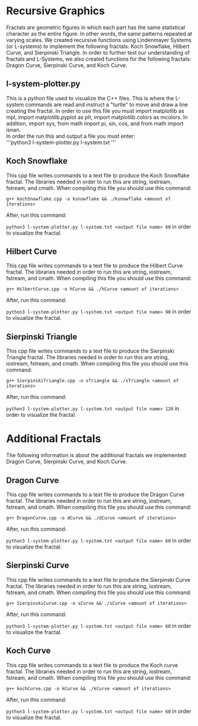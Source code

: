# Recursive Graphics
Fractals are geometric figures in which each part has the same statistical character as the entire figure. In other words, the same patterns repeated at varying scales. We created recursive functions using Lindenmayer Systems (or L-systems) to implement the following fractals: Koch Snowflake, Hilbert Curve, and Sierpinski Triangle. 
In order to further test our understanding of fractals and L-Systems, we also created functions for the following fractals: Dragon Curve, Sierpinski Curve, and Koch Curve. 

## l-system-plotter.py
This is a python file used to visualize the C++ files. This is where the L-system commands are read and instruct a "turtle" to move and draw a line creating the fractal. In   order to use this file you must import matplotlib as mpl, import matplotlib.pyplot as plt, import matplotlib.colors as mcolors. In addition, import sys, from math import pi, sin, cos, and from math import isnan.<br/> In order the run this and output a file you must enter:<br/> '''python3 l-system-plotter.py l-system.txt <output file name> <degree of turn>''' 
  
## Koch Snowflake
This cpp file writes commands to a text file to produce the Koch Snowflake fractal. The libraries needed in order to run this are string, iostream, fstream, and cmath. 
When compiling this file you should use this command: 

```g++ kochSnowflake.cpp -o ksnowflake && ./ksnowflake <amount of iterations>```

After, run this command: 

```python3 l-system-plotter.py l-system.txt <output file name> 60``` in order to visualize the fractal.
  
## Hilbert Curve
This cpp file writes commands to a text file to produce the Hilbert Curve fractal. The libraries needed in order to run this are string, iostream, fstream, and cmath. 
When compiling this file you should use this command: 

```g++ HilbertCurve.cpp -o hCurve && ./hCurve <amount of iterations>```

After, run this command: 

```python3 l-system-plotter.py l-system.txt <output file name> 90``` in order to visualize the fractal. 
  

## Sierpinski Triangle
This cpp file writes commands to a text file to produce the Sierpinski Triangle fractal. The libraries needed in order to run this are string, iostream, fstream, and cmath. 
When compiling this file you should use this command: 

```g++ SierpinskiTriangle.cpp -o sTriangle && ./sTriangle <amount of iterations>```

After, run this command: 

```python3 l-system-plotter.py l-system.txt <output file name> 120``` in order to visualize the fractal.
  
# Additional Fractals
The following information is about the additional fractals we implemented: Dragon Curve, Sierpinski Curve, and Koch Curve.
## Dragon Curve
This cpp file writes commands to a text file to produce the Dragon Curve fractal. The libraries needed in order to run this are string, iostream, fstream, and cmath. When compiling this file you should use this command: 

```g++ DragonCurve.cpp -o dCurve && ./dCurve <amount of iterations>```

After, run this command: 

```python3 l-system-plotter.py l-system.txt <output file name> 60``` in order to visualize the fractal. 
  

## Sierpinski Curve
This cpp file writes commands to a text file to produce the Sierpinski Curve fractal. The libraries needed in order to run this are string, iostream, fstream, and cmath. When compiling this file you should use this command: 

```g++ SierpinskiCurve.cpp -o sCurve && ./sCurve <amount of iterations>```

After, run this command: 

```python3 l-system-plotter.py l-system.txt <output file name> 60``` in order to visualize the fractal. 
  

## Koch Curve 
This cpp file writes commands to a text file to produce the Koch curve fractal. The libraries needed in order to run this are string, iostream, fstream, and cmath. When compiling this file you should use this command: 

```g++ kochCurve.cpp -o kCurve && ./kCurve <amount of iterations>``` 

After, run this command: 

```python3 l-system-plotter.py l-system.txt <output file name> 60``` in order to visualize the fractal. 
  
